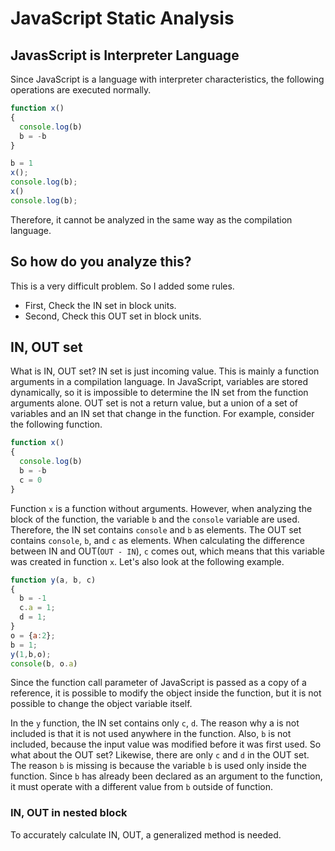 # JavaScript Static Analysis

## JavasScript is Interpreter Language

Since JavaScript is a language with interpreter characteristics, the following operations are executed normally.

``` js
function x()
{
  console.log(b)
  b = -b
}

b = 1
x();
console.log(b);
x()
console.log(b);
```

Therefore, it cannot be analyzed in the same way as the compilation language.

## So how do you analyze this?

This is a very difficult problem. So I added some rules.

 - First, Check the IN set in block units.
 - Second, Check this OUT set in block units.

## IN, OUT set

What is IN, OUT set? IN set is just incoming value. 
This is mainly a function arguments in a compilation language.
In JavaScript, variables are stored dynamically, 
so it is impossible to determine the IN set from the function arguments alone.
OUT set is not a return value, but a union of a set of variables and an IN set that change in the function.
For example, consider the following function.

``` js
function x()
{
  console.log(b)
  b = -b
  c = 0
}
```

Function `x` is a function without arguments.
However, when analyzing the block of the function, the variable `b` and the `console` variable are used.
Therefore, the IN set contains `console` and `b` as elements.
The OUT set contains `console`, `b`, and `c` as elements.
When calculating the difference between IN and OUT(`OUT - IN`), `c` comes out, which means that this variable was created in function `x`.
Let's also look at the following example.

``` js
function y(a, b, c)
{
  b = -1
  c.a = 1;
  d = 1;
}
o = {a:2};
b = 1;
y(1,b,o);
console(b, o.a)
```

Since the function call parameter of JavaScript is passed as a copy of a reference, it is possible to modify the object inside the function, but it is not possible to change the object variable itself.

In the `y` function, the IN set contains only `c`, `d`.
The reason why a is not included is that it is not used anywhere in the function.
Also, `b` is not included, because the input value was modified before it was first used.
So what about the OUT set? Likewise, there are only `c` and `d` in the OUT set.
The reason `b` is missing is because the variable `b` is used only inside the function. Since `b` has already been declared as an argument to the function, it must operate with a different value from `b` outside of function.

### IN, OUT in nested block

To accurately calculate IN, OUT, a generalized method is needed.